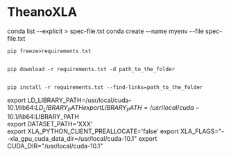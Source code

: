 # TheanoXLA
conda list --explicit > spec-file.txt
conda create --name myenv --file spec-file.txt

    pip freeze>requirements.txt


    pip download -r requirements.txt -d path_to_the_folder


    pip install -r requirements.txt --find-links=path_to_the_folder


export LD_LIBRARY_PATH=/usr/local/cuda-10.1/lib64:$LD_LIBRARY_PATH 
export LIBRARY_PATH=/usr/local/cuda-10.1/lib64:$LIBRARY_PATH                
export DATASET_PATH='XXX'                                    
export XLA_PYTHON_CLIENT_PREALLOCATE='false'                                export XLA_FLAGS="--xla_gpu_cuda_data_dir=/usr/local/cuda-10.1"             export CUDA_DIR="/usr/local/cuda-10.1"
